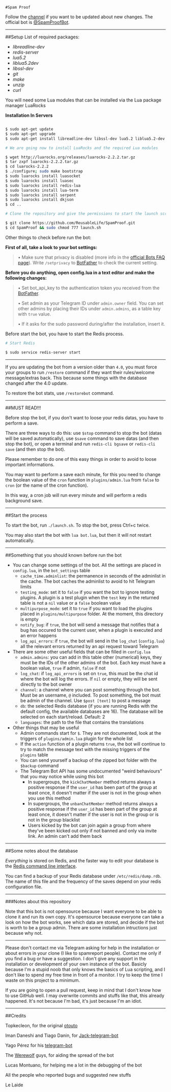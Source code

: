 ```
#Spam Proof
```

Follow the [channel](https://telegram.me/spamproofchannel) if you want to be updated about new changes. The official bot is [@SpamProofBot](http://telegra.me.com/spamproofbot).

* * *

##Setup
List of required packages:
- _libreadline-dev_
- _redis-server_
- _lua5.2_
- _liblua5.2dev_
- _libssl-dev_
- _git_
- _make_
- _unzip_
- _curl_

You will need some Lua modules that can be installed via the Lua package manager LuaRocks

**Installation In Servers**
```bash

$ sudo apt-get update
$ sudo apt-get upgrade
$ sudo apt-get install libreadline-dev libssl-dev lua5.2 liblua5.2-dev git make unzip redis-server curl

# We are going now to install LuaRocks and the required Lua modules

$ wget http://luarocks.org/releases/luarocks-2.2.2.tar.gz
$ tar zxpf luarocks-2.2.2.tar.gz
$ cd luarocks-2.2.2
$ ./configure; sudo make bootstrap
$ sudo luarocks install luasocket
$ sudo luarocks install luasec
$ sudo luarocks install redis-lua
$ sudo luarocks install lua-term
$ sudo luarocks install serpent
$ sudo luarocks install dkjson
$ cd ..

# Clone the repository and give the permissions to start the launch script

$ git clone https://github.com/ReusableLife/SpamProof.git
$ cd SpamProof && sudo chmod 777 launch.sh
```

Other things to check before run the bot:

**First of all, take a look to your bot settings:**

> • Make sure that privacy is disabled (more info in the [official Bots FAQ page](https://core.telegram.org/bots/faq#what-messages-will-my-bot-get)). Write `/setprivacy` to [BotFather](http://telegram.me/BotFather) to check the current setting.

**Before you do anything, open config.lua in a text editor and make the following changes:**

> • Set bot_api_key to the authentication token you received from the [BotFather](http://telegram.me/BotFather).
>
> • Set admin as your Telegram ID under `admin.owner` field. You can set other admins by placing their IDs under `admin.admins`, as a table key with `true` value.
>
> • If it asks for the sudo password during/after the installation, insert it.

Before start the bot, you have to start the Redis process.
```bash
# Start Redis

$ sudo service redis-server start
```
* * *
If you are updating the bot from a version older than `4.0`, you must force your groups to run `/restore` command if they want their rules/welcome message/extras back. This because some things with the database changed after the 4.0 update.

To restore the bot stats, use `/restorebot` command.

* * *

##MUST READ!!!

Before stop the bot, if you don't want to loose your redis datas, you have to perform a save.

There are three ways to do this: use `$stop` command to stop the bot (datas will be saved automatically), use `$save` command to save datas (and then stop the bot), or open a terminal and run `redis-cli bgsave` or `redis-cli save` (and then stop the bot).

Please remember to do one of this easy things in order to avoid to loose important informations.

You may want to perform a save each minute, for this you need to change the boolean value of the `cron` function in `plugins/admin.lua` from `false` to `cron` (or the name of the cron function).

In this way, a cron job will run every minute and will perform a redis background save.

* * *

##Start the process

To start the bot, run `./launch.sh`. To stop the bot, press Ctrl+c twice.

You may also start the bot with `lua bot.lua`, but then it will not restart automatically.

* * *
##Something that you should known before run the bot

  * You can change some settings of the bot. All the settings are placed in `config.lua`, in the `bot_settings` table
    * `cache_time.adminlist`: the permanence in seconds of the adminlist in the cache. The bot caches the adminlist to avoid to hit Telegram limits
    * `testing_mode`: set it to `false` if you want the bot to ignore testing plugins. A plugin is a test plugin when the `test` key in the returned table is not a `nil` value or a `false` boolean value
    * `multipurpose_mode`: set it to `true` if you want to load the plugins placed in `plugins/multipurpose` folder. At the moment, this directory is empty
    * `notify_bug`: if `true`, the bot will send a message that notifies that a bug has occured to the current user, when a plugin is executed and an error happens
    * `log_api_errors`: if `true`, the bot will send in the `log_chat` (`config.lua`) all the relevant errors returned by an api request toward Telegram
  * There are some other useful fields that can be filled in `config.lua`
    * `admin.admins`: you can add in this table other (numerical) keys, they must be the IDs of the other admins of the bot. Each key must have a boolean value, `true` if admin, `false` if not
    * `log_chat`: if `log_api_errors` is set on `true`, this must be the chat id where the bot will log the errors. If `nil` or empty, they will be sent directly to the bot owner
    * `channel`: a channel where you can post something through the bot. Must be an username, `@` included. To post something, the bot must be admin of the channel. Use `$post [text]` to post a message
    * `db`: the selected Redis database (if you are running Redis with the default config, the available databases are 16). The database will be selected on each start/reload. Default: 2
    * `languages`: the path to the file that contains the translations
  * Other things that may be useful
    * Admin commands start for `$`. They are not documented, look at the triggers of `plugins/admin.lua` plugin for the whole list
    * If the `action` function of a plugin returns `true`, the bot will continue to try to match the message text with the missing triggers of the `plugins` table
    * You can send yourself a backup of the zipped bot folder with the `$backup` command
    * The Telegram Bot API has some undocumented "weird behaviours" that you may notice while using this bot
       * In supergroups, the `kickChatMember` method returns always a positive response if the `user_id` has been part of the group at least once, it doesn't matter if the user is not in the group when you use this method
       * In supergroups, the `unbanChatMember` method returns always a positive response if the `user_id` has been part of the group at least once, it doesn't matter if the user is not in the group or is not in the group blacklist
       * Users kicked by the bot can join again a group from where they've been kicked out only if not banned and only via invite link. An admin can't add them back

* * *
##Some notes about the database

*Everything* is stored on Redis, and the faster way to edit your database is the [Redis command line interface](http://redis.io/topics/rediscli).

You can find a backup of your Redis database under `/etc/redis/dump.rdb`. The name of this file and the frequency of the saves depend on your redis configuration file.

***

###Notes about this repository

Note that this bot is not opensource because I want everyone to be able to clone it and run its own copy. It's opensource because everyone can take a look on how the bot works, see which data are stored, and decide if the bot is worth to be a group admin. There are some installation intructions just because why not.

* * *

Please don't contact me via Telegram asking for help in the installation or about errors in your clone (I like to spamreport people). Contact me only if you find a bug or have a suggestion. I don't give any support in the installation or development of your own instance of the bot.
Basicly because I'm a stupid noob that only knows the basics of Lua scripting, and I don't like to spend my free time in front of a monitor. I try to keep the time I waste on this project to a minimum.

If you are going to open a pull request, keep in mind that I don't know how to use GitHub well. I may overwrite commits and stuffs like that, this already happened. It's not because I'm bad, it's just because I'm an idiot.

* * *

##Credits

Topkecleon, for the original [otouto](https://github.com/topkecleon/otouto)

Iman Daneshi and Tiago Danin, for [Jack-telegram-bot](https://github.com/Imandaneshi/jack-telegram-bot)

Yago Pérez for his [telegram-bot](https://github.com/yagop/telegram-bot)

The [Werewolf](https://github.com/parabola949/Werewolf) guys, for aiding the spread of the bot

Lucas Montuano, for helping me a lot in the debugging of the bot

All the people who reported bugs and suggested new stuffs

Le Laide
